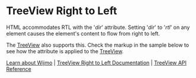 TreeView Right to Left
======================

HTML accommodates RTL with the '_dir_' attribute.
Setting '_dir_' to '_rtl_' on any element causes the element's content to flow from right to left.

The [TreeView](https://www.grapecity.com/wijmo/api/classes/wijmo_nav.treeview.html) also supports this.
Check the markup in the sample below to see how the attribute is applied to the [TreeView](https://www.grapecity.com/wijmo/api/classes/wijmo_nav.treeview.html).

[Learn about Wijmo](https://www.grapecity.com/wijmo) | [TreeView Right to Left Documentation](https://www.grapecity.com/wijmo/docs/Topics/Nav/TreeView/Right-to-Left) | [TreeView API Reference](https://www.grapecity.com/wijmo/api/classes/wijmo_nav.treeview.html)